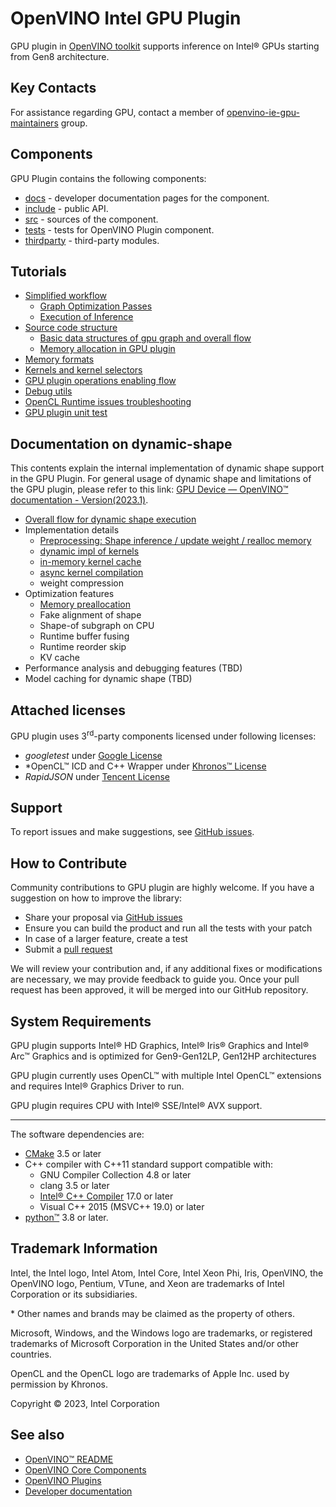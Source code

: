# OpenVINO Intel GPU Plugin

GPU plugin in [OpenVINO toolkit](https://github.com/openvinotoolkit/openvino) supports inference on Intel® GPUs starting from Gen8 architecture.

## Key Contacts

For assistance regarding GPU, contact a member of [openvino-ie-gpu-maintainers](https://github.com/orgs/openvinotoolkit/teams/openvino-ie-gpu-maintainers) group.

## Components

GPU Plugin contains the following components:

* [docs](./docs/) - developer documentation pages for the component.
* [include](./include/) - public API.
* [src](./src/) - sources of the component.
* [tests](./tests/) - tests for OpenVINO Plugin component.
* [thirdparty](./thirdparty/) - third-party modules.

## Tutorials

* [Simplified workflow](./docs/simplified_workflow.md)
  * [Graph Optimization Passes](./docs/graph_optimization_passes.md)
  * [Execution of Inference](./docs/execution_of_inference.md)
* [Source code structure](./docs/source_code_structure.md)
  * [Basic data structures of gpu graph and overall flow](./docs/basic_data_structures.md)
  * [Memory allocation in GPU plugin](./docs/memory_allocation_gpu_plugin.md)
* [Memory formats](./docs/gpu_memory_formats.md)
* [Kernels and kernel selectors](./docs/gpu_kernels.md)
* [GPU plugin operations enabling flow](./docs/gpu_plugin_ops_enabling.md)
* [Debug utils](./docs/gpu_debug_utils.md)
* [OpenCL Runtime issues troubleshooting](./docs/gpu_plugin_driver_troubleshooting.md)
* [GPU plugin unit test](./docs/gpu_plugin_unit_test.md)

## Documentation on dynamic-shape
This contents explain the internal implementation of dynamic shape support in the GPU Plugin. For general usage of dynamic shape and limitations of the GPU plugin, please refer to this link: [GPU Device — OpenVINO™ documentation - Version(2023.1)](https://docs.openvino.ai/2023.1/openvino_docs_OV_UG_supported_plugins_GPU.html#dynamic-shapes).

* [Overall flow for dynamic shape execution](./docs/dynamic_shape/overall_flow.md)
* Implementation details
  * [Preprocessing: Shape inference / update weight / realloc memory](./docs/dynamic_shape/preprocessing.md)
  * [dynamic impl of kernels](./docs/dynamic_shape/dynamic_impl.md)
  * [in-memory kernel cache](./docs/dynamic_shape/in_memory_cache.md)
  * [async kernel compilation](./docs/dynamic_shape/async_compilation.md)
  * weight compression
* Optimization features
  * [Memory preallocation](./docs/dynamic_shape/memory_preallocation.md)
  * Fake alignment of shape
  * Shape-of subgraph on CPU
  * Runtime buffer fusing
  * Runtime reorder skip
  * KV cache
* Performance analysis and debugging features (TBD)
* Model caching for dynamic shape (TBD)

## Attached licenses

GPU plugin uses 3<sup>rd</sup>-party components licensed under following licenses:
- *googletest* under [Google License](https://github.com/google/googletest/blob/master/googletest/LICENSE)
- *OpenCL™ ICD and C++ Wrapper under [Khronos™ License](https://github.com/KhronosGroup/OpenCL-CLHPP/blob/master/LICENSE.txt)
- *RapidJSON* under [Tencent License](https://github.com/Tencent/rapidjson/blob/master/license.txt)

## Support

To report issues and make suggestions, see [GitHub issues](https://github.com/openvinotoolkit/openvino/issues).

## How to Contribute

Community contributions to GPU plugin are highly welcome. If you have a suggestion on how to improve the library:

- Share your proposal via
 [GitHub issues](https://github.com/openvinotoolkit/openvino/issues)
- Ensure you can build the product and run all the tests with your patch
- In case of a larger feature, create a test
- Submit a [pull request](https://github.com/openvinotoolkit/openvino/pulls)

We will review your contribution and, if any additional fixes or modifications
are necessary, we may provide feedback to guide you. Once your pull request 
has been approved, it will be merged into our GitHub repository.

## System Requirements

GPU plugin supports Intel® HD Graphics, Intel® Iris® Graphics and Intel® Arc™ Graphics and is optimized for Gen9-Gen12LP, Gen12HP architectures

GPU plugin currently uses OpenCL™ with multiple Intel OpenCL™ extensions and requires Intel® Graphics Driver to run.

GPU plugin requires CPU with Intel® SSE/Intel® AVX support.

---

The software dependencies are:
- [CMake](https://cmake.org/download/) 3.5 or later
- C++ compiler with C++11 standard support compatible with:
    * GNU Compiler Collection 4.8 or later
    * clang 3.5 or later
    * [Intel® C++ Compiler](https://software.intel.com/en-us/intel-parallel-studio-xe) 17.0 or later
    * Visual C++ 2015 (MSVC++ 19.0) or later
- [python™](https://www.python.org/downloads/) 3.8 or later.

## Trademark Information

Intel, the Intel logo, Intel Atom, Intel Core, Intel Xeon Phi, Iris, OpenVINO,
the OpenVINO logo, Pentium, VTune, and Xeon are trademarks
of Intel Corporation or its subsidiaries.

\* Other names and brands may be claimed as the property of others.

Microsoft, Windows, and the Windows logo are trademarks, or registered
trademarks of Microsoft Corporation in the United States and/or other
countries.

OpenCL and the OpenCL logo are trademarks of Apple Inc. used by permission
by Khronos.

Copyright © 2023, Intel Corporation

## See also

 * [OpenVINO™ README](../../../README.md)
 * [OpenVINO Core Components](../../README.md)
 * [OpenVINO Plugins](../README.md)
 * [Developer documentation](../../../docs/dev/index.md)
